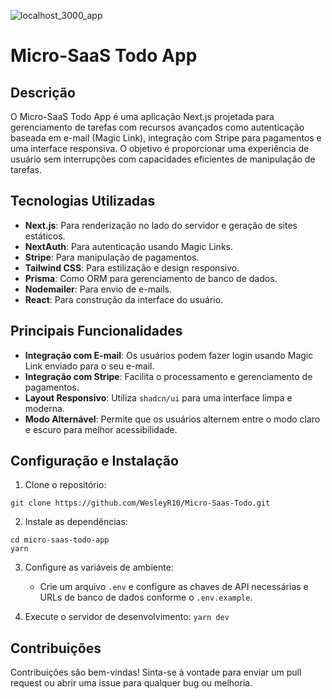 
![localhost_3000_app](https://github.com/WesleyR10/Micro-Saas-Todo/assets/115756312/86f9bbaf-019b-4656-9925-5b6d907cf1a9)

# Micro-SaaS Todo App

## Descrição
O Micro-SaaS Todo App é uma aplicação Next.js projetada para gerenciamento de tarefas com recursos avançados como autenticação baseada em e-mail (Magic Link), integração com Stripe para pagamentos e uma interface responsiva. O objetivo é proporcionar uma experiência de usuário sem interrupções com capacidades eficientes de manipulação de tarefas.

## Tecnologias Utilizadas
- **Next.js**: Para renderização no lado do servidor e geração de sites estáticos.
- **NextAuth**: Para autenticação usando Magic Links.
- **Stripe**: Para manipulação de pagamentos.
- **Tailwind CSS**: Para estilização e design responsivo.
- **Prisma**: Como ORM para gerenciamento de banco de dados.
- **Nodemailer**: Para envio de e-mails.
- **React**: Para construção da interface do usuário.

## Principais Funcionalidades
- **Integração com E-mail**: Os usuários podem fazer login usando Magic Link enviado para o seu e-mail.
- **Integração com Stripe**: Facilita o processamento e gerenciamento de pagamentos.
- **Layout Responsivo**: Utiliza `shadcn/ui` para uma interface limpa e moderna.
- **Modo Alternável**: Permite que os usuários alternem entre o modo claro e escuro para melhor acessibilidade.

## Configuração e Instalação
1. Clone o repositório:
```
git clone https://github.com/WesleyR10/Micro-Saas-Todo.git
```
2. Instale as dependências:
```
cd micro-saas-todo-app
yarn
```
3. Configure as variáveis de ambiente:
   - Crie um arquivo `.env` e configure as chaves de API necessárias e URLs de banco de dados conforme o `.env.example`.

4. Execute o servidor de desenvolvimento:
```yarn dev```


## Contribuições
Contribuições são bem-vindas! Sinta-se à vontade para enviar um pull request ou abrir uma issue para qualquer bug ou melhoria.
